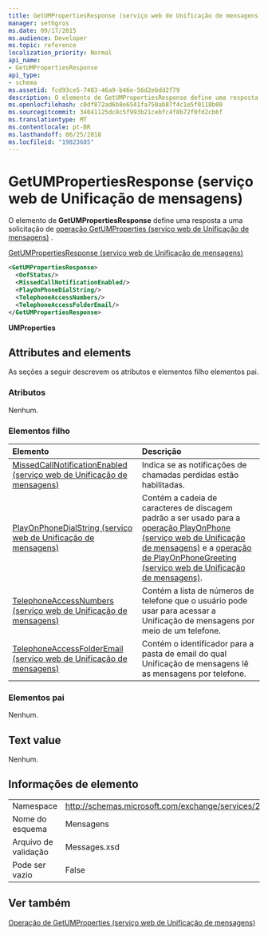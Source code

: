 ```yaml
---
title: GetUMPropertiesResponse (serviço web de Unificação de mensagens)
manager: sethgros
ms.date: 09/17/2015
ms.audience: Developer
ms.topic: reference
localization_priority: Normal
api_name:
- GetUMPropertiesResponse
api_type:
- schema
ms.assetid: fcd93ce5-7403-46a9-b46e-56d2ebdd2f79
description: O elemento de GetUMPropertiesResponse define uma resposta a uma solicitação do GetUMProperties operação (serviço web de Unificação de mensagens).
ms.openlocfilehash: c0df872ad6b8e6541fa750ab87f4c1e5f0118b00
ms.sourcegitcommit: 34041125dc8c5f993b21cebfc4f8b72f0fd2cb6f
ms.translationtype: MT
ms.contentlocale: pt-BR
ms.lasthandoff: 06/25/2018
ms.locfileid: "19823685"
---
```

# <a name="getumpropertiesresponse-um-web-service"></a>GetUMPropertiesResponse (serviço web de Unificação de mensagens)

O elemento de **GetUMPropertiesResponse** define uma resposta a uma solicitação de [operação GetUMProperties (serviço web de Unificação de mensagens)](getumproperties-operation-um-web-service.md) . 
  
[GetUMPropertiesResponse (serviço web de Unificação de mensagens)](getumpropertiesresponse-um-web-service.md)
  
```xml
<GetUMPropertiesResponse>
  <OofStatus/>
  <MissedCallNotificationEnabled/>
  <PlayOnPhoneDialString/>
  <TelephoneAccessNumbers/>
  <TelephoneAccessFolderEmail/>
</GetUMPropertiesResponse>
```

 **UMProperties**
## <a name="attributes-and-elements"></a>Attributes and elements

As seções a seguir descrevem os atributos e elementos filho elementos pai.
  
### <a name="attributes"></a>Atributos

Nenhum.
  
### <a name="child-elements"></a>Elementos filho

|**Elemento**|**Descrição**|
|:-----|:-----|
|[MissedCallNotificationEnabled (serviço web de Unificação de mensagens)](missedcallnotificationenabled-um-web-service.md) <br/> |Indica se as notificações de chamadas perdidas estão habilitadas.  <br/> |
|[PlayOnPhoneDialString (serviço web de Unificação de mensagens)](playonphonedialstring-um-web-service.md) <br/> |Contém a cadeia de caracteres de discagem padrão a ser usado para a [operação PlayOnPhone (serviço web de Unificação de mensagens)](playonphone-operation-um-web-service.md) e a [operação de PlayOnPhoneGreeting (serviço web de Unificação de mensagens)](playonphonegreeting-operation-um-web-service.md).  <br/> |
|[TelephoneAccessNumbers (serviço web de Unificação de mensagens)](telephoneaccessnumbers-um-web-service.md) <br/> |Contém a lista de números de telefone que o usuário pode usar para acessar a Unificação de mensagens por meio de um telefone.  <br/> |
|[TelephoneAccessFolderEmail (serviço web de Unificação de mensagens)](telephoneaccessfolderemail-um-web-service.md) <br/> |Contém o identificador para a pasta de email do qual Unificação de mensagens lê as mensagens por telefone.  <br/> |
   
### <a name="parent-elements"></a>Elementos pai

Nenhum.
  
## <a name="text-value"></a>Text value

Nenhum.
  
## <a name="element-information"></a>Informações de elemento

|||
|:-----|:-----|
|Namespace  <br/> |http://schemas.microsoft.com/exchange/services/2006/messages  <br/> |
|Nome do esquema  <br/> |Mensagens  <br/> |
|Arquivo de validação  <br/> |Messages.xsd  <br/> |
|Pode ser vazio  <br/> |False  <br/> |
   
## <a name="see-also"></a>Ver também



[Operação de GetUMProperties (serviço web de Unificação de mensagens)](getumproperties-operation-um-web-service.md)

